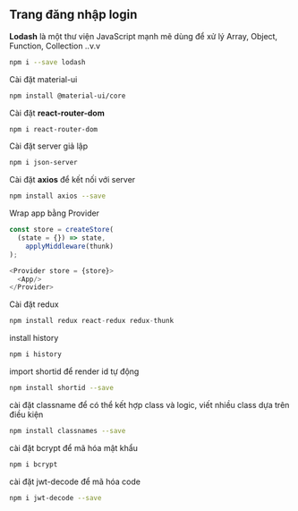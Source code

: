 ## Trang đăng nhập login

**Lodash** là một thư viện JavaScript mạnh mẽ dùng để xử lý Array, Object, Function, Collection ..v.v <br>

```sh
npm i --save lodash
```

Cài đặt material-ui

```sh
npm install @material-ui/core
```

Cài đặt **react-router-dom**

```sh
npm i react-router-dom
```

Cài đặt server giả lập

```sh
npm i json-server
```

Cài đặt **axios** để kết nối với server

```sh
npm install axios --save
```

Wrap app bằng Provider
```js
const store = createStore(
  (state = {}) => state,
    applyMiddleware(thunk)  
);

<Provider store = {store}>
  <App/>
</Provider>
```
Cài đặt redux

```js
npm install redux react-redux redux-thunk
```

install history

```sh
npm i history
```

import shortid để render id tự động

```sh
npm install shortid --save
```

cài đặt classname để có thể kết hợp class và logic, viết nhiều class dựa trên điều kiện
```sh
npm install classnames --save
```

cài đặt bcrypt để mã hóa mật khẩu
```sh
npm i bcrypt
```

cài đặt jwt-decode để mã hóa code

```sh
npm i jwt-decode --save
```